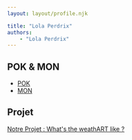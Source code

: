 ```yaml
---
layout: layout/profile.njk

title: "Lola Perdrix"
authors:
    - "Lola Perdrix"
---
```


## POK & MON

- [POK](./pok)
- [MON](./mon)

## Projet

[Notre Projet : What's the weathART like ?](../_projets/EH-JK-LP-TC)
